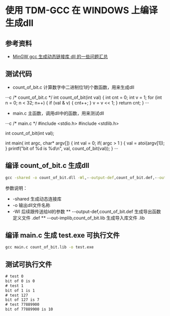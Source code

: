 # 使用 TDM-GCC 在 WINDOWS 上编译生成dll

## 参考资料

* [MinGW gcc 生成动态链接库 dll 的一些问题汇总](http://blog.csdn.net/liyuanbhu/article/details/42612365)

## 测试代码

* count_of_bit.c 计算数字中二进制位1的个数函数，用来生成dll

···c
/* count_of_bit.c */
int count_of_bit(int val)
{
	int cnt = 0;
	int v = 1;
	for (int n = 0; n < 32; n++)
	{
		if (val & v)
		{
			cnt++;
		}
		v = v << 1;
	}
	return cnt;
}
···

* main.c 主函数，调用dll中的函数，用来测试dll

···c
/* main.c */
#include <stdio.h>
#include <stdlib.h>

int count_of_bit(int val);

int main( int argc, char* argv[])
{
	int val = 0;
	if( argc > 1 )
	{
		val = atoi(argv[1]);
	}
	printf("bit of %d is %d\n", val, count_of_bit(val));
}
···

## 编译 count_of_bit.c 生成dll

```bat
gcc -shared -o count_of_bit.dll -Wl,--output-def,count_of_bit.def,--out-implib,count_of_bit.lib count_of_bit.c
```

参数说明：
* -shared 生成动态连接库
* -o 输出dll文件名称
* -Wl 后续跟传送给ld的参数
** --output-def,count_of_bit.def 生成导出函数定义文件 .def
** --out-implib,count_of_bit.lib 生成导入库文件 .lib 

## 编译 main.c 生成 test.exe 可执行文件

```bat
gcc main.c count_of_bit.lib -o test.exe
```

## 测试可执行文件

```bat
# test 0
bit of 0 is 0
# test 1
bit of 1 is 1
# test 127
bit of 127 is 7
# test 77889900
bit of 77889900 is 10
```